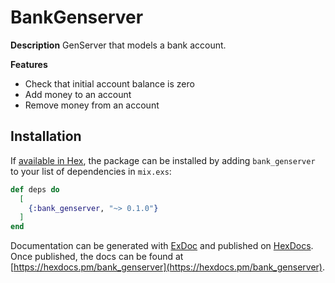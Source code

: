 # BankGenserver

**Description**
GenServer that models a bank account.

**Features**
- Check that initial account balance is zero
- Add money to an account
- Remove money from an account

## Installation

If [available in Hex](https://hex.pm/docs/publish), the package can be installed
by adding `bank_genserver` to your list of dependencies in `mix.exs`:

```elixir
def deps do
  [
    {:bank_genserver, "~> 0.1.0"}
  ]
end
```

Documentation can be generated with [ExDoc](https://github.com/elixir-lang/ex_doc)
and published on [HexDocs](https://hexdocs.pm). Once published, the docs can
be found at [https://hexdocs.pm/bank_genserver](https://hexdocs.pm/bank_genserver).

